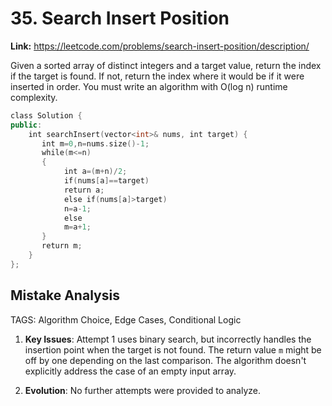 # 35. Search Insert Position

**Link:** https://leetcode.com/problems/search-insert-position/description/

Given a sorted array of distinct integers and a target value, return the index if the target is found. If not, return the index where it would be if it were inserted in order. You must write an algorithm with O(log n) runtime complexity.

```cpp
class Solution {
public:
    int searchInsert(vector<int>& nums, int target) {
       int m=0,n=nums.size()-1; 
       while(m<=n)
       {
            int a=(m+n)/2;
            if(nums[a]==target)
            return a;
            else if(nums[a]>target)
            n=a-1;
            else 
            m=a+1;
       }
       return m;
    }
};
```

## Mistake Analysis

TAGS: Algorithm Choice, Edge Cases, Conditional Logic

1. **Key Issues**: Attempt 1 uses binary search, but incorrectly handles the insertion point when the target is not found. The return value `m` might be off by one depending on the last comparison.  The algorithm doesn't explicitly address the case of an empty input array.


2. **Evolution**: No further attempts were provided to analyze.

